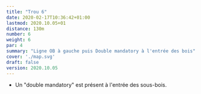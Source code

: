 ```yaml
---
title: "Trou 6"
date: 2020-02-17T10:36:42+01:00
lastmod: 2020.10.05+01
distance: 130m
number: 6
weight: 6
par: 4
summary: "Ligne OB à gauche puis Double mandatory à l'entrée des bois"
cover: './map.svg'
draft: false
version: 2020.10.05
---
```


 - Un "double mandatory" est présent à l'entrée des sous-bois.